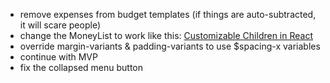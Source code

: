 * remove expenses from budget templates (if things are auto-subtracted, it will scare people)
* change the MoneyList to work like this: [Customizable Children in React](https://itnext.io/using-advanced-design-patterns-to-create-flexible-and-reusable-react-components-part-3-render-d7517dfe72bc)
* override margin-variants & padding-variants to use $spacing-x variables
* continue with MVP
* fix the collapsed menu button
